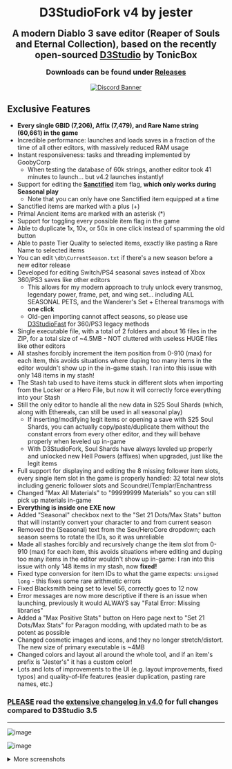 <h1 align="center" style="margin-top: 0px;">D3StudioFork v4 by jester</h1>

<h2 align="center" style="margin-top: 0px;"> A modern Diablo 3 save editor (Reaper of Souls and Eternal Collection), based on the recently open-sourced <a href="https://github.com/Tonic-Box/D3Studio">D3Studio</a> by TonicBox</h2>

<h3 align="center" style="margin-top: 0px;"> Downloads can be found under <a href="https://github.com/god-jester/D3StudioFork/releases">Releases</a></h3>

<p align="center" style="margin-bottom: 0px !important;">
  <a href="https://jester.dev"><img src="https://discordapp.com/api/guilds/879421301054386186/widget.png?style=banner3" alt="Discord Banner" align="center"></a>
</p>

## Exclusive Features

- **Every single GBID (7,206), Affix (7,479), and Rare Name string (60,661) in the game**
- Incredible performance: launches and loads saves in a fraction of the time of all other editors, with massively reduced RAM usage
- Instant responsiveness: tasks and threading implemented by GoobyCorp
	- When testing the database of 60k strings, another editor took 41 minutes to launch... but v4.2 launches instantly!
- Support for editing the **<ins>Sanctified</ins>** item flag, **which only works during Seasonal play**
	- Note that you can only have one Sanctified item equipped at a time
- Sanctified items are marked with a plus (+)
- Primal Ancient items are marked with an asterisk (*)
- Support for toggling every possible item flag in the game 
- Able to duplicate 1x, 10x, or 50x in one click instead of spamming the old button
- Able to paste Tier Quality to selected items, exactly like pasting a Rare Name to selected items
- You can edit `\db\CurrentSeason.txt` if there's a new season before a new editor release
- Developed for editing Switch/PS4 seasonal saves instead of Xbox 360/PS3 saves like other editors
	- This allows for my modern approach to truly unlock every transmog, legendary power, frame, pet, and wing set... including ALL SEASONAL PETS, and the Wanderer's Set + Ethereal transmogs with **one click**
	- Old-gen importing cannot affect seasons, so please use [D3StudioFast](https://github.com/god-jester/D3StudioFast/releases/latest) for 360/PS3 legacy methods
- Single executable file, with a total of 2 folders and about 16 files in the ZIP, for a total size of ~4.5MB - NOT cluttered with useless HUGE files like other editors
- All stashes forcibly increment the item position from 0-910 (max) for each item, this avoids situations where duping too many items in the editor wouldn't show up in the in-game stash. I ran into this issue with only 148 items in my stash!
- The Stash tab used to have items stuck in different slots when importing from the Locker or a Hero File, but now it will correctly force everything into your Stash
- Still the only editor to handle all the new data in S25 Soul Shards (which, along with Ethereals, can still be used in all seasonal play)
 	- If inserting/modifying legit items or opening a save with S25 Soul Shards, you can actually copy/paste/duplicate them without the constant errors from every other editor, and they will behave properly when leveled up in-game
 	- With D3StudioFork, Soul Shards have always leveled up properly and unlocked new Hell Powers (affixes) when upgraded, just like the legit items
- Full support for displaying and editing the 8 missing follower item slots, every single item slot in the game is properly handled: 32 total new slots including generic follower slots and Scoundrel/Templar/Enchantress
- Changed "Max All Materials" to "99999999 Materials" so you can still pick up materials in-game
- **Everything is inside one EXE now**
- Added "Seasonal" checkbox next to the "Set 21 Dots/Max Stats" button that will instantly convert your character to and from current season
- Removed the (Seasonal) text from the Sex/HeroCore dropdown; each season seems to rotate the IDs, so it was unreliable
- Made all stashes forcibly and recursively change the item slot from 0-910 (max) for each item, this avoids situations where editing and duping too many items in the editor wouldn't show up in-game: I ran into this issue with only 148 items in my stash, now **fixed!**
- Fixed type conversion for item IDs to what the game expects: `unsigned long` - this fixes some rare arithmetic errors
- Fixed Blacksmith being set to level 56, correctly goes to 12 now
- Error messages are now more descriptive if there is an issue when launching, previously it would ALWAYS say "Fatal Error: Missing libraries"
- Added a "Max Positive Stats" button on Hero page next to "Set 21 Dots/Max Stats" for Paragon modding, with updated math to be as potent as possible
- Changed cosmetic images and icons, and they no longer stretch/distort. The new size of primary executable is ~4MB
- Changed colors and layout all around the whole tool, and if an item's prefix is "Jester's" it has a custom color!
- Lots and lots of improvements to the UI (e.g. layout improvements, fixed typos) and quality-of-life features (easier duplication, pasting rare names, etc.)
### **<ins>PLEASE</ins> read the [extensive changelog in v4.0](https://github.com/god-jester/D3StudioFork/releases/tag/v4.0.0)** for full changes compared to D3Studio 3.5

<hr>

![image](https://i.imgur.com/jZ7cr4q.png)

![image](https://i.imgur.com/aWaxHNL.png)

<details>
  <summary>More screenshots</summary>
  
  ![image](https://i.imgur.com/LHBHCJX.png)

  ![image](https://i.imgur.com/kh3aRXu.png)

  ![image](https://i.imgur.com/s3xNnnp.png)
  
  https://user-images.githubusercontent.com/90997402/149216231-26232c89-eb1e-4837-a62c-bb3995de7af5.mp4
  
</details>
